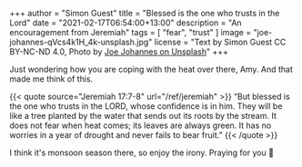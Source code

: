 +++
author = "Simon Guest"
title = "Blessed is the one who trusts in the Lord"
date = "2021-02-17T06:54:00+13:00"
description = "An encouragement from Jeremiah"
tags = [ "fear", "trust" ]
image = "joe-johannes-qVcs4k1H_4k-unsplash.jpg"
license = "Text by Simon Guest CC BY-NC-ND 4.0, Photo by [Joe Johannes on Unsplash](https://unsplash.com/photos/qVcs4k1H_4k)"
+++

Just wondering how you are coping with the heat over there, Amy. And that made me think of this.

{{< quote source="Jeremiah 17:7-8" url="/ref/jeremiah" >}}
“But blessed is the one who trusts in the LORD, whose confidence is in him. They will be like a tree planted by the water that sends out its roots by the stream. It does not fear when heat comes; its leaves are always green. It has no worries in a year of drought and never fails to bear fruit.”
{{< /quote >}}

I think it's monsoon season there, so enjoy the irony. Praying for you 🙏
